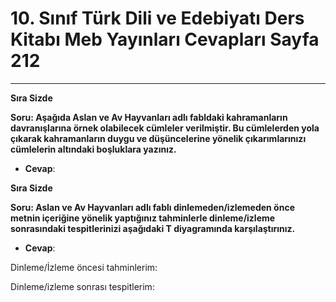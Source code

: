 # 10. Sınıf Türk Dili ve Edebiyatı Ders Kitabı Meb Yayınları Cevapları Sayfa 212

---

**Sıra Sizde**

**Soru: Aşağıda Aslan ve Av Hayvanları adlı fabldaki kahramanların davranışlarına örnek olabilecek cümleler verilmiştir. Bu cümlelerden yola çıkarak kahramanların duygu ve düşüncelerine yönelik çıkarımlarınızı cümlelerin altındaki boşluklara yazınız.**

-   **Cevap**:

**Sıra Sizde**

**Soru: Aslan ve Av Hayvanları adlı fablı dinlemeden/izlemeden önce metnin içeriğine yönelik yaptığınız tahminlerle dinleme/izleme sonrasındaki tespitlerinizi aşağıdaki T diyagramında karşılaştırınız.**

-   **Cevap**:

Dinleme/İzleme öncesi tahminlerim:

 Dinleme/izleme sonrası tespitlerim: